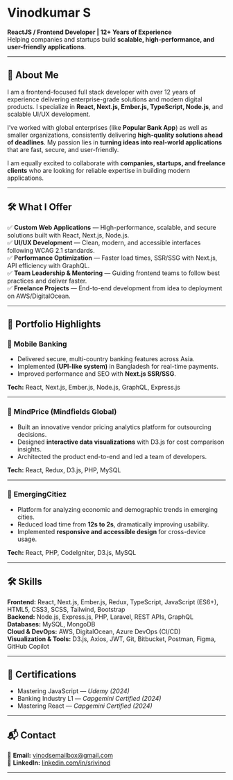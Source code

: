 # Vinodkumar S 

**ReactJS / Frontend Developer | 12+ Years of Experience**  
Helping companies and startups build **scalable, high-performance, and user-friendly applications**.  

---

## 🚀 About Me  

I am a frontend-focused full stack developer with over 12 years of experience delivering enterprise-grade solutions and modern digital products. I specialize in **React, Next.js, Ember.js, TypeScript, Node.js**, and scalable UI/UX development.  

I’ve worked with global enterprises (like **Popular Bank App**) as well as smaller organizations, consistently delivering **high-quality solutions ahead of deadlines**. My passion lies in **turning ideas into real-world applications** that are fast, secure, and user-friendly.  

I am equally excited to collaborate with **companies, startups, and freelance clients** who are looking for reliable expertise in building modern applications.  

---

## 🛠 What I Offer  

✅ **Custom Web Applications** — High-performance, scalable, and secure solutions built with React, Next.js, Node.js.  
✅ **UI/UX Development** — Clean, modern, and accessible interfaces following WCAG 2.1 standards.  
✅ **Performance Optimization** — Faster load times, SSR/SSG with Next.js, API efficiency with GraphQL.  
✅ **Team Leadership & Mentoring** — Guiding frontend teams to follow best practices and deliver faster.  
✅ **Freelance Projects** — End-to-end development from idea to deployment on AWS/DigitalOcean.  

---

## 🌟 Portfolio Highlights  

### 🔹 **Mobile Banking**  
- Delivered secure, multi-country banking features across Asia.  
- Implemented **(UPI-like system)** in Bangladesh for real-time payments.  
- Improved performance and SEO with **Next.js SSR/SSG**.  

**Tech:** React, Next.js, Ember.js, Node.js, GraphQL, Express.js  

---

### 🔹 **MindPrice (Mindfields Global)**  
- Built an innovative vendor pricing analytics platform for outsourcing decisions.  
- Designed **interactive data visualizations** with D3.js for cost comparison insights.  
- Architected the product end-to-end and led a team of developers.  

**Tech:** React, Redux, D3.js, PHP, MySQL  

---

### 🔹 **EmergingCitiez**  
- Platform for analyzing economic and demographic trends in emerging cities.  
- Reduced load time from **12s to 2s**, dramatically improving usability.  
- Implemented **responsive and accessible design** for cross-device usage.  

**Tech:** React, PHP, CodeIgniter, D3.js, MySQL  

---

## 🛠 Skills  

**Frontend:** React, Next.js, Ember.js, Redux, TypeScript, JavaScript (ES6+), HTML5, CSS3, SCSS, Tailwind, Bootstrap  
**Backend:** Node.js, Express.js, PHP, Laravel, REST APIs, GraphQL  
**Databases:** MySQL, MongoDB  
**Cloud & DevOps:** AWS, DigitalOcean, Azure DevOps (CI/CD)  
**Visualization & Tools:** D3.js, Axios, JWT, Git, Bitbucket, Postman, Figma, GitHub Copilot  

---

## 📜 Certifications  

- Mastering JavaScript — *Udemy (2024)*  
- Banking Industry L1 — *Capgemini Certified (2024)*  
- Mastering React — *Capgemini Certified (2024)*  

---

## 📬 Contact  

📧 **Email:** [vinodsemailbox@gmail.com](mailto:vinodsemailbox@gmail.com)  
🔗 **LinkedIn:** [linkedin.com/in/srivinod](https://www.linkedin.com/in/srivinod)  

---

